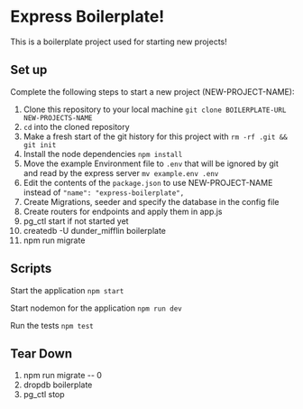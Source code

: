 # Express Boilerplate!

This is a boilerplate project used for starting new projects!

## Set up

Complete the following steps to start a new project (NEW-PROJECT-NAME):

1. Clone this repository to your local machine `git clone BOILERPLATE-URL NEW-PROJECTS-NAME`
2. `cd` into the cloned repository
3. Make a fresh start of the git history for this project with `rm -rf .git && git init`
4. Install the node dependencies `npm install`
5. Move the example Environment file to `.env` that will be ignored by git and read by the express server `mv example.env .env`
6. Edit the contents of the `package.json` to use NEW-PROJECT-NAME instead of `"name": "express-boilerplate",`
7. Create Migrations, seeder and specify the database in the config file
8. Create routers for endpoints and apply them in app.js
9. pg_ctl start if not started yet
10. createdb -U dunder_mifflin boilerplate
11. npm run migrate

## Scripts

Start the application `npm start`

Start nodemon for the application `npm run dev`

Run the tests `npm test`

## Tear Down
1. npm run migrate -- 0
2. dropdb boilerplate
3. pg_ctl stop